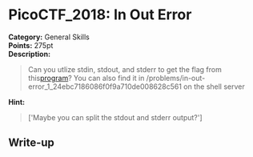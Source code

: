 <!-- This markdown file is writeup template. -->

# PicoCTF_2018:  In Out Error

**Category:** General Skills  
**Points:** 275pt  
**Description:**

> Can you utlize stdin, stdout, and stderr to get the flag from this[program](//2018shell2.picoctf.com/static/0d4867de7f7e5757410f23bfa00a6aae/in-out-error)? You can also find it in /problems/in-out-error_1_24ebc7186086f0f9a710de008628c561 on the shell server

**Hint:**

> ['Maybe you can split the stdout and stderr output?']

## Write-up